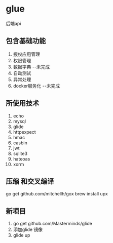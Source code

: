 # glue
后端api

## 包含基础功能 
1. 授权应用管理 
2. 权限管理 
3. 数据字典 --未完成
4. 自动测试 
5. 异常处理
6. docker服务化 --未完成


## 所使用技术
1. echo
2. mysql
3. glide
4. httpexpect
5. hmac
7. casbin
8. jwt
9. sqlite3
10. hateoas
11. xorm


## 压缩 和交叉编译
go get github.com/mitchellh/gox
brew install upx


## 新项目
1. go get github.com/Masterminds/glide
2. 添加glide 镜像
3. glide up